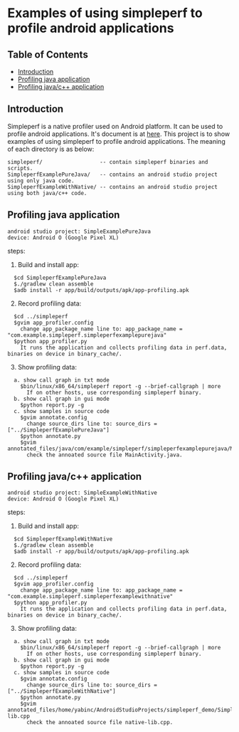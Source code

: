 # Examples of using simpleperf to profile android applications

## Table of Contents

- [Introduction](#introduction)
- [Profiling java application](#profiling-java-application)
- [Profiling java/c++ application](#profiling-java-c++-application)

## Introduction

Simpleperf is a native profiler used on Android platform. It can be used to profile android
applications. It's document is at [here](https://android.googlesource.com/platform/system/extras/+/master/simpleperf/README.md).
This project is to show examples of using simpleperf to profile android applications. The
meaning of each directory is as below:

    simpleperf/                  -- contain simpleperf binaries and scripts.
    SimpleperfExamplePureJava/   -- contains an android studio project using only java code.
    SimpleperfExampleWithNative/ -- contains an android studio project using both java/c++ code.

## Profiling java application
```
android studio project: SimpleExamplePureJava
device: Android O (Google Pixel XL)
```
steps:
1. Build and install app:
```
  $cd SimpleperfExamplePureJava
  $./gradlew clean assemble
  $adb install -r app/build/outputs/apk/app-profiling.apk
```
2. Record profiling data:
```
  $cd ../simpleperf
  $gvim app_profiler.config
    change app_package_name line to: app_package_name = "com.example.simpleperf.simpleperfexamplepurejava"
  $python app_profiler.py
    It runs the application and collects profiling data in perf.data, binaries on device in binary_cache/.
```
3. Show profiling data:
```
  a. show call graph in txt mode
    $bin/linux/x86_64/simpleperf report -g --brief-callgraph | more
      If on other hosts, use corresponding simpleperf binary.
  b. show call graph in gui mode
    $python report.py -g
  c. show samples in source code
    $gvim annotate.config
      change source_dirs line to: source_dirs = ["../SimpleperfExamplePureJava"]
    $python annotate.py
    $gvim annotated_files/java/com/example/simpleperf/simpleperfexamplepurejava/MainActivity.java
      check the annoated source file MainActivity.java.
```
## Profiling java/c++ application
```
android studio project: SimpleExampleWithNative
device: Android O (Google Pixel XL)
```
steps:
1. Build and install app:
```
  $cd SimpleperfExampleWithNative
  $./gradlew clean assemble
  $adb install -r app/build/outputs/apk/app-profiling.apk
```
2. Record profiling data:
```
  $cd ../simpleperf
  $gvim app_profiler.config
    change app_package_name line to: app_package_name = "com.example.simpleperf.simpleperfexamplewithnative"
  $python app_profiler.py
    It runs the application and collects profiling data in perf.data, binaries on device in binary_cache/.
```
3. Show profiling data:
```
  a. show call graph in txt mode
    $bin/linux/x86_64/simpleperf report -g --brief-callgraph | more
      If on other hosts, use corresponding simpleperf binary.
  b. show call graph in gui mode
    $python report.py -g
  c. show samples in source code
    $gvim annotate.config
      change source_dirs line to: source_dirs = ["../SimpleperfExampleWithNative"]
    $python annotate.py
    $gvim annotated_files/home/yabinc/AndroidStudioProjects/simpleperf_demo/SimpleperfExampleWithNative/app/src/main/cpp/native-lib.cpp
      check the annoated source file native-lib.cpp.
```
